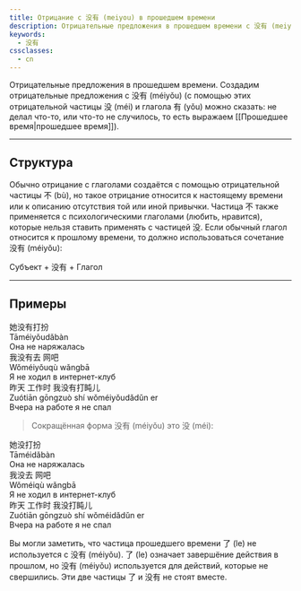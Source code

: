 ```yaml
---
title: Отрицание с 没有 (meiyou) в прошедшем времени
description: Отрицательные предложения в прошедшем времени с 没有 (meiyou)
keywords:
  - 没有
cssclasses:
  - cn
---
```


Отрицательные предложения в прошедшем времени. Создадим отрицательные предложения с 没有 (méiyǒu) (с помощью этих отрицательной частицы 没 (méi) и глагола 有 (yǒu) можно сказать: не делал что-то, или что-то не случилось, то есть выражаем [[Прошедшее время|прошедшее время]]). 

---

## Структура

Обычно отрицание с глаголами создаётся с помощью отрицательной частицы 不 (bù), но такое отрицание относится к настоящему времени или к описанию отсутствия той или иной привычки. Частица 不 также применяется с психологическими глаголами (любить, нравится), которые нельзя ставить применять с частицей 没. Если обычный глагол относится к прошлому времени, то должно использоваться сочетание 没有 (méiyǒu): 

<div class="tip">
	<span>Субъект + <span class="h">没有</span> + Глагол</span>
</div>

---

## Примеры

<div class="hb">
	<div class="h">她<span class="b">没有</span>打扮</div>
	<div class="p">Tā<span class="b">méiyǒu</span>dǎbàn</div>
	<div class="t">Она не наряжалась</div>
</div>
<div class="hb">
	<div class="h">我<span class="b">没有</span>去 网吧</div>
	<div class="p">Wǒ<span class="b">méiyǒu</span>qù wǎngbā</div>
	<div class="t">Я не ходил в интернет-клуб</div>
</div>
<div class="hb">
	<div class="h">昨天 工作时 我<span class="b">没有</span>打盹儿</div>
	<div class="p">Zuótiān gōngzuò shí wǒ<span class="b">méiyǒu</span>dǎdǔn er</div>
	<div class="t">Вчера на работе я не спал</div>
</div>

> Сокращённая форма 没有 (méiyǒu) это 没 (méi):
<div class="hb">
	<div class="h">她<span class="b">没</span>打扮</div>
	<div class="p">Tā<span class="b">méi</span>dǎbàn</div>
	<div class="t">Она не наряжалась</div>
</div>
<div class="hb">
	<div class="h">我<span class="b">没</span>去 网吧</div>
	<div class="p">Wǒ<span class="b">méi</span>qù wǎngbā</div>
	<div class="t">Я не ходил в интернет-клуб</div>
</div>
<div class="hb">
	<div class="h">昨天 工作时 我<span class="b">没</span>打盹儿</div>
	<div class="p">Zuótiān gōngzuò shí wǒ<span class="b">méi</span>dǎdǔn er</div>
	<div class="t">Вчера на работе я не спал</div>
</div>

Вы могли заметить, что частица прошедшего времени 了 (le) не используется с 没有 (méiyǒu). 了 (le) означает завершёние действия в прошлом, но 没有 (méiyǒu) используется для действий, которые не свершились. Эти две частицы 了 и 没有 не стоят вместе. 